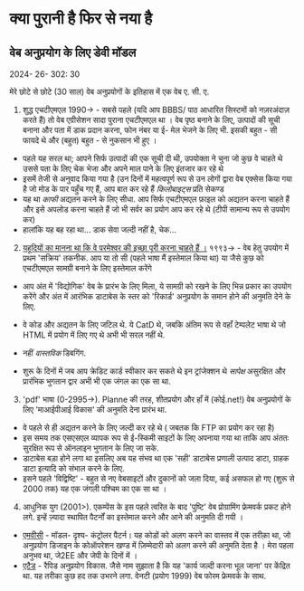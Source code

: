# क्या पुरानी है फिर से नया है

## वेब अनुप्रयोग के लिए डेवी मॉडल

<datetime class="hidden">2024- 26- 302: 30</datetime>

मेरे छोटे से छोटे (30 साल) वेब अनुप्रयोगों के इतिहास में एक वेब ए. सी. ए.

1. शुद्ध एचटीएमएल 1990-> - सबसे पहले (यदि आप BBBS/ पाठ आधारित सिस्टमों को नज़रअंदाज़ करते हैं) तो वेब एग्रीसेशन सादा पुराना एचटीएमएल था । वेब पृष्ठ बनाने के लिए, उत्पादों की सूची बनाना और पता में डाक प्रदान करना, फोन नंबर या ई- मेल भेजने के लिए भी.
   इसकी बहुत - सी फायदे थे और (बहुत) बहुत - से नुकसान भी हुए ।

- पहले यह सरल था; आपने सिर्फ उत्पादों की एक सूची दी थी, उपयोक्ता ने चुना जो कुछ वे चाहते थे उससे पता के लिए चेक भेजा और अपने माल पाने के लिए इंतजार कर रहे थे
- इसमें तेजी से अनुवाद किया गया है (उन दिनों में महत्वपूर्ण रूप से उन लोगों द्वारा वेब एक्सेस किया गया है जो मोड के पार पहुँच गए हैं, आप बात कर रहे हैं *किलोबाइट्स* प्रति सेकण्ड
- यह था *काफी* अद्यतन करने के लिए सीधा. आप सिर्फ एचटीएमएल फ़ाइल को अद्यतन करना चाहते हैं और इसे अपलोड करना चाहते हैं जो भी सर्वर का प्रयोग आप कर रहे थे (टीपी सामान्य रूप से उपयोग कर)
- हालांकि यह बह रहा था... डाक सेवा जल्दी नहीं है, चेक...

2. [यहूदियों का मानना था कि वे परमेश्‍वर की इच्छा पूरी करना चाहते हैं ।](https://webdevelopmenthistory.com/1993-cgi-scripts-and-early-server-side-web-programming/)  १९९३-> - वेब हेतु उपयोग में प्रथम 'सक्रिय' तकनीक. आप या तो सी (पहले भाषा मैं इस्तेमाल किया था) या जैसे कुछ को एचटीएमएल सामग्री बनाने के लिए इस्तेमाल करेंगे

- आप अंत में 'विद्योगिक' वेब के प्रारंभ के लिए मिला, ये सामग्री को रखने के लिए भिन्न प्रकार का उपयोग करेंगे और अंत में आरंभिक डाटाबेस के स्तर को 'रिकार्ड' अनुप्रयोग के समान होने की अनुमति देने के लिए.

- वे कोड और अद्यतन के लिए जटिल थे. ये CatD थे, जबकि अंतिम रूप से वहाँ टेम्पलेट भाषा थे जो HTML में प्रयोग में लिए गए थे अभी भी सरल नहीं थे.

- नहीं *वास्तविक* डिबगिंग.

- शुरू के दिनों में जब आप क्रेडिट कार्ड स्वीकार कर सकते थे इन ट्रांजेक्शन थे *सापेक्ष* असुरक्षित और प्रारंभिक भुगतान द्वार अभी भी एक जंगल का एक सा था.

3. 'pdf' भाषा (0-2995->). Planne की तरह, शीतप्रयोग और हाँ में (कोई.net!) वेब अनुप्रयोगों के लिए 'माआईपीआई विकास' की अनुमति देना प्रारंभ था.

- वे पहले से ही अद्यतन करने के लिए जल्दी कर रहे थे ( जबतक कि FTP का प्रयोग कर रहा है)
- इस समय तक एसएसएल व्यापक रूप से ई-स्किमी साइटों के लिए अपनाया गया था ताकि आप अंततः सुरक्षित रूप से ऑनलाइन भुगतान के लिए जा सके.
- डाटाबेस बड़ा होने लगा था इसलिए अब यह संभव था एक 'सही' डाटाबेस प्रणाली उत्पाद डाटा, ग्राहक डाटा इत्यादि को संभाल करने के लिए.
- इसने पहले 'विद्विष्टि' - बहुत से नए वेबसाइटों और दुकानों को जला दिया, कई असफल हो गए (शुरू से 2000 तक) यह एक जंगली पश्‍चिम का एक सा था ।

4. आधुनिक युग (2001>). एकम्पेंस के इस पहले त्वरित के बाद 'पुष्टि' वेब प्रोग्रामिंग फ्रेमवर्क प्रकट होने लगे. इन्हें ज़्यादा स्थापित पैटर्नों का इस्तेमाल करने और आने की अनुमति दी गयी ।

- [एमवीसी](https://en.wikipedia.org/wiki/Model%E2%80%93view%E2%80%93controller) - मॉडल- दृश्य- कंट्रोलर पैटर्न। यह कोडों को अलग करने का वास्तव में एक तरीक़ा था, जो अनुप्रयोग डिजाइन के कोऑपरेशन खण्ड में ज़िम्मेदारी को अलग करने की अनुमति देता है । मेरा पहला अनुभव था, जे2EE और जेपी के दिनों में ।
- [एटैड](https://en.wikipedia.org/wiki/Rapid_application_development) - रैपिड अनुप्रयोग विकास. जैसे नाम सुझाता है कि यह 'कार्य जल्दी करना भूल जाना' पर केंद्रित था. यह तरीका कुछ हद तक उभरने लगा. वेनटी (प्रयोग 1999) वेब फोरम फ्रेमवर्क के साथ.